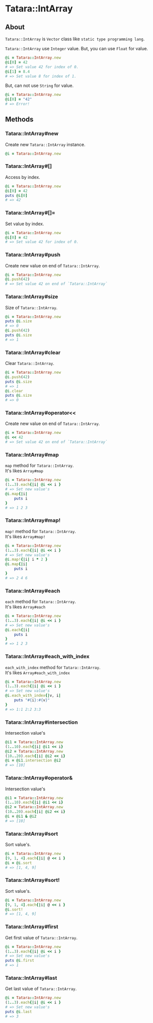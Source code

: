 # Tatara::IntArray
## About

`Tatara::IntArray` is `Vector` class like `static type programming lang`.

`Tatara::IntArray` use `Integer` value.
But, you can use `Float` for value.

```ruby
@i = Tatara::IntArray.new
@i[0] = 42
# => Set value 42 for index of 0.
@i[1] = 8.4
# => Set value 8 for index of 1.
```

But, can not use `String` for value.

```ruby
@i = Tatara::IntArray.new
@i[0] = "42"
# => Error!
```

## Methods
### Tatara::IntArray#new

Create new `Tatara::IntArray` instance.

```ruby
@i = Tatara::IntArray.new
```

### Tatara::IntArray#\[\]

Access by index.

```ruby
@i = Tatara::IntArray.new
@i[0] = 42
puts @i[0]
# => 42
```


### Tatara::IntArray#\[\]=

Set value by index.

```ruby
@i = Tatara::IntArray.new
@i[0] = 42
# => Set value 42 for index of 0.
```

### Tatara::IntArray#push

Create new value on end of `Tatara::IntArray`.

```ruby
@i = Tatara::IntArray.new
@i.push(42)
# => Set value 42 on end of `Tatara::IntArray`
```

### Tatara::IntArray#size

Size of `Tatara::IntArray`.

```ruby
@i = Tatara::IntArray.new
puts @i.size
# => 0
@i.push(42)
puts @i.size
# => 1
```

### Tatara::IntArray#clear

Clear `Tatara::IntArray`.

```ruby
@i = Tatara::IntArray.new
@i.push(42)
puts @i.size
# => 1
@i.clear
puts @i.size
# => 0
```

### Tatara::IntArray#operator<<

Create new value on end of `Tatara::IntArray`.

```ruby
@i = Tatara::IntArray.new
@i << 42
# => Set value 42 on end of `Tatara::IntArray`
```

### Tatara::IntArray#map

`map` method for `Tatara::IntArray`.  
It's likes `Array#map`

```ruby
@i = Tatara::IntArray.new
(1..3).each{|i| @i << i }
# => Set new value's
@i.map{|i|
    puts i
}
# => 1 2 3
```

### Tatara::IntArray#map!

`map!` method for `Tatara::IntArray`.  
It's likes `Array#map!`

```ruby
@i = Tatara::IntArray.new
(1..3).each{|i| @i << i }
# => Set new value's
@i.map!{|i| i * 2 }
@i.map{|i|
    puts i
}
# => 2 4 6
```

### Tatara::IntArray#each

`each` method for `Tatara::IntArray`.  
It's likes `Array#each`

```ruby
@i = Tatara::IntArray.new
(1..3).each{|i| @i << i }
# => Set new value's
@i.each{|i|
    puts i
}
# => 1 2 3
```

### Tatara::IntArray#each_with_index

`each_with_index` method for `Tatara::IntArray`.  
It's likes `Array#each_with_index`

```ruby
@i = Tatara::IntArray.new
(1..3).each{|i| @i << i }
# => Set new value's
@i.each_with_index{|v, i|
    puts "#{i}:#{v}"
}
# => 1:1 2:2 3:3
```

### Tatara::IntArray#intersection

Intersection value's

```ruby
@i1 = Tatara::IntArray.new
(1..10).each{|i| @i1 << i}
@i2 = Tatara::IntArray.new
(10..20).each{|i| @i2 << i}
@i = @i1.intersection @i2
# => [10]
```

### Tatara::IntArray#operator&

Intersection value's

```ruby
@i1 = Tatara::IntArray.new
(1..10).each{|i| @i1 << i}
@i2 = Tatara::IntArray.new
(10..20).each{|i| @i2 << i}
@i = @i1 & @i2
# => [10]
```

### Tatara::IntArray#sort

Sort value's.

```ruby
@i = Tatara::IntArray.new
[9, 1, 4].each{|i| @ << i }
@i = @i.sort
# => [1, 4, 9]
```

### Tatara::IntArray#sort!

Sort value's.

```ruby
@i = Tatara::IntArray.new
[9, 1, 4].each{|i| @ << i }
@i.sort!
# => [1, 4, 9]
```

### Tatara::IntArray#first

Get first value of `Tatara::IntArray`.

```ruby
@i = Tatara::IntArray.new
(1..3).each{|i| @i << i }
# => Set new value's
puts @i.first
# => 1
```

### Tatara::IntArray#last

Get last value of `Tatara::IntArray`.

```ruby
@i = Tatara::IntArray.new
(1..3).each{|i| @i << i }
# => Set new value's
puts @i.last
# => 3
```